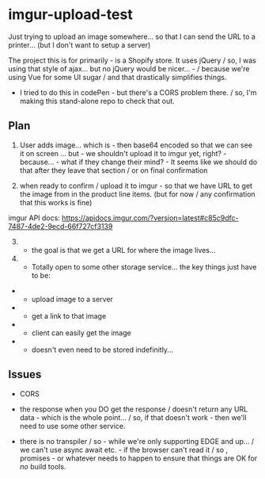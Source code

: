 # imgur-upload-test

Just trying to upload an image somewhere... so that I can send the URL to a printer... (but I don't want to setup a server)

The project this is for primarily - is a Shopify store. It uses jQuery / so, I was using that style of ajax... but no jQuery would be nicer... - / because we're using Vue for some UI sugar / and that drastically simplifies things.

- I tried to do this in codePen - but there's a CORS problem there. / so, I'm making this stand-alone repo to check that out.

## Plan

1. User adds image... which is - then base64 encoded so that we can see it on screen
... but - we shouldn't upload it to imgur yet, right? - because... - what if they change their mind? - It seems like we should do that after they leave that section / or on final confirmation

2. when ready to confirm / upload it to imgur - so that we have URL to get the image from in the product line items. (but for now / any confirmation that this works is fine)

imgur API docs: https://apidocs.imgur.com/?version=latest#c85c9dfc-7487-4de2-9ecd-66f727cf3139

3. - the goal is that we get a URL for where the image lives...

4. - Totally open to some other storage service... the key things just have to be:
* * upload image to a server
* * get a link to that image
* * client can easily get the image
* * doesn't even need to be stored indefinitly... 

## Issues

* CORS

* the response when you DO get the response / doesn't return any URL data - which is the whole point...  / so, if that doesn't work - then we'll need to use some other service.

* there is no transpiler / so - while we're only supporting EDGE and up... / we can't use async await etc. - if the browser can't read it / so , promises - or whatever needs to happen to ensure that things are OK for _no_ build tools.
